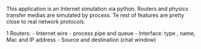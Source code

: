This application is an Internet simulation via python. Routers and physics transfer medias are simulated by process.
Te rest of features are pretty close to real network protocols.

1 Routers:
    - Internet wire - process pipe and queue
    - Interface: type , name, Mac  and IP address
    - Source and destination (chat window)